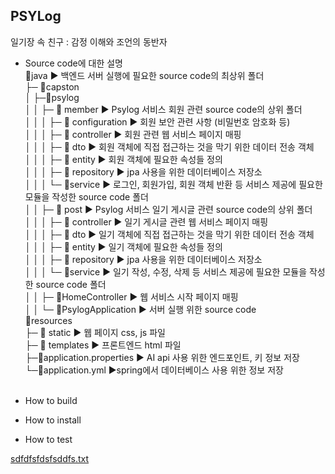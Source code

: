 ## PSYLog 
일기장 속 친구 : 감정 이해와 조언의 동반자
  <br>

- Source code에 대한 설명<br>
  📂java                               ▶︎ 백엔드 서버 실행에 필요한 source code의 최상위 폴더<br>
  ├─ 📂capston<br>
  │  ├─📂psylog<br>
  │  │  ├─ 📂 member                   ▶︎ Psylog 서비스 회원 관련 source code의 상위 폴더<br>
  │  │  │  ├─ 📂 configuration         ▶︎ 회원 보안 관련 사항 (비밀번호 암호화 등)<br>
  │  │  │  ├─ 📂 controller            ▶︎ 회원 관련 웹 서비스 페이지 매핑<br>
  │  │  │  ├─ 📂 dto                   ▶︎ 회원 객체에 직접 접근하는 것을 막기 위한 데이터 전송 객체<br>
  │  │  │  ├─ 📂 entity                ▶︎ 회원 객체에 필요한 속성들 정의<br>
  │  │  │  ├─ 📂 repository            ▶︎ jpa 사용을 위한 데이터베이스 저장소<br>
  │  │  │  └─ 📂service                ▶︎ 로그인, 회원가입, 회원 객체 반환 등 서비스 제공에 필요한 모듈을 작성한 source code 폴더<br>
  │  │  ├─ 📂 post                     ▶︎ Psylog 서비스 일기 게시글 관련 source code의 상위 폴더<br>
  │  │  │  ├─ 📂 controller            ▶︎ 일기 게시글 관련 웹 서비스 페이지 매핑<br>
  │  │  │  ├─ 📂 dto                   ▶︎ 일기 객체에 직접 접근하는 것을 막기 위한 데이터 전송 객체<br>
  │  │  │  ├─ 📂 entity                ▶︎ 일기 객체에 필요한 속성들 정의<br>
  │  │  │  ├─ 📂 repository            ▶︎ jpa 사용을 위한 데이터베이스 저장소<br>
  │  │  │  └─ 📂service                ▶︎ 일기 작성, 수정, 삭제 등 서비스 제공에 필요한 모듈을 작성한 source code 폴더<br>
  │  │  ├─ 🔵HomeController            ▶︎ 웹 서비스 시작 페이지 매핑<br>
  │  │  └─ 🔵PsylogApplication         ▶︎ 서버 실행 위한 source code<br>
  📂resources<br>
  ├─ 📂 static                         ▶︎ 웹 페이지 css, js 파일<br>
  ├─ 📂 templates                      ▶︎ 프론트엔드 html 파일<br>
  ├─🌿application.properties           ▶︎ AI api 사용 위한 엔드포인트, 키 정보 저장<br>
  └─🌿application.yml                  ▶︎spring에서 데이터베이스 사용 위한 정보 저장<br>
  <br>

- How to build
- How to install
- How to test


[sdfdfsfdsfsddfs.txt](https://github.com/user-attachments/files/15880057/sdfdfsfdsfsddfs.txt)
